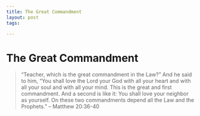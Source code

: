 ```yaml
---
title: The Great Commandment
layout: post
tags:

---
```

# The Great Commandment

> “Teacher, which is the great commandment in the Law?” And he said to him, “You shall love the Lord your God with all your heart and with all your soul and with all your mind. This is the great and first commandment. And a second is like it: You shall love your neighbor as yourself. On these two commandments depend all the Law and the Prophets.” – Matthew 20:36-40

